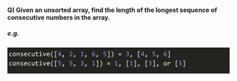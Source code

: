 #### Q) Given an unsorted array, find the length of the longest sequence of consecutive numbers in the array.

##### e.g.

![Example](./example-images/q5-example.png)
